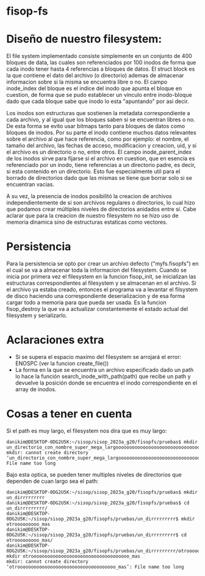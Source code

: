 # fisop-fs

# Diseño de nuestro filesystem:

El file system implementado consiste simplemente en un conjunto de 400 bloques de data, las cuales son referenciados por 100 inodos de forma que cada inodo tener hasta 4 referencias a bloques de datos.
El struct block es la que contiene el dato del archivo (o directorio) ademas de almacenar informacion sobre si la misma se encuentra libre o no. El campo inode_index del bloque es el indice del inodo que apunta el bloque en cuestion, de forma que se pudo establecer un vinculo entre inodo-bloque dado que cada bloque sabe que inodo lo esta "apuntando" por asi decir.

Los inodos son estructuras que sostienen la metadata correspondiente a cada archivo, y al igual que los bloques saben si se encuentran libres o no. De esta forma se evito usar bitmaps tanto para bloques de datos como bloques de inodos.
Por su parte el inodo contiene muchos datos relevantes sobre el archivo al que hace referencia, como por ejemplo: el nombre, el tamaño del archivo, las fechas de acceso,
modificacion y creacion, uid, y si el archivo es un directorio o no, entre otros.
El campo inode_parent_index de los inodos sirve para fijarse si el archivo en cuestion, que en esencia es referenciado por un inodo, tiene referencias a un directorio padre, es decir, si esta contenido en un directorio. Esto fue especialmente util para el borrado de directorios dado que las mismas se tiene que borrar solo si se encuentran vacias.

A su vez, la presencia de inodos posibilitó la creacion de archivos independientemente de si son archivos regulares o directorios, lo cual hizo que podamos crear múltiples niveles de directorios anidados entre sí.
Cabe aclarar que para la creacion de nuestro filesystem no se hizo uso de memoria dinamica sino de estructuras estaticas como vectores.

# Persistencia

Para la persistencia se opto por crear un archivo defecto ("myfs.fisopfs") en el cual se va a almacenar toda la informacion del filesystem. Cuando se inicia por primera vez el filesystem en la funcion fisop_init, se inicializan las estructuras correspondientes al filesystem y se almacenan en el archivo.
Si el archivo ya estaba creado, entonces el programa va a levantar el filsystem de disco haciendo una correspondiente deserializacion y de esa forma cargar todo a memoria para que pueda ser usada.
Es la funcion fisop_destroy la que va a actualizar constantemente el estado actual del filesystem y serializarlo.

# Aclaraciones extra

- Si se supera el espacio maximo del filesystem se arrojará el error: ENOSPC (ver la funcion create_file())
- La forma en la que se encuentra un archivo especificado dado un path lo hace la función search_inode_with_path(path) que recibe un path y devuelve la posición donde se encuentra el inodo correspondiente en el array de inodos.

# Cosas a tener en cuenta

Si el path es muy largo, el filesystem nos dira que es muy largo:

```
danikim@DESKTOP-0DG2U5K:~/sisop/sisop_2023a_g20/fisopfs/pruebas$ mkdir un_directorio_con_nombre_super_mega_largooooooooooooooooooooooooooooooooooooo
mkdir: cannot create directory ‘un_directorio_con_nombre_super_mega_largooooooooooooooooooooooooooooooooooooo’: File name too long
```

Bajo esta optica, se pueden tener multiples niveles de directorios que dependen de cuan largo sea el path:

```
danikim@DESKTOP-0DG2U5K:~/sisop/sisop_2023a_g20/fisopfs/pruebas$ mkdir un_dirrrrrrrrr
danikim@DESKTOP-0DG2U5K:~/sisop/sisop_2023a_g20/fisopfs/pruebas$ cd un_dirrrrrrrrr/
danikim@DESKTOP-0DG2U5K:~/sisop/sisop_2023a_g20/fisopfs/pruebas/un_dirrrrrrrrr$ mkdir otrooooooooo_mas
danikim@DESKTOP-0DG2U5K:~/sisop/sisop_2023a_g20/fisopfs/pruebas/un_dirrrrrrrrr$ cd otrooooooooo_mas/
danikim@DESKTOP-0DG2U5K:~/sisop/sisop_2023a_g20/fisopfs/pruebas/un_dirrrrrrrrr/otrooooooooo_mas$ mkdir otroooooooooooooooooooooooooooooooooooo_mas
mkdir: cannot create directory ‘otroooooooooooooooooooooooooooooooooooo_mas’: File name too long
```
